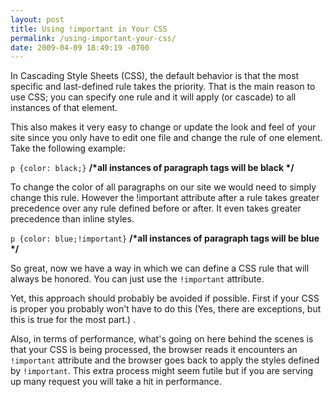```yaml
---
layout: post
title: Using !important in Your CSS
permalink: /using-important-your-css/
date: 2009-04-09 18:49:19 -0700
---
```

<p>In Cascading Style Sheets (CSS), the default behavior is that the most specific and last-defined rule takes the priority. That is the main reason  to use CSS; you can specify one rule and it will apply (or cascade) to all instances of that element. </p> <p>This also makes it very easy to change or update the look and feel of your site since you only have to edit one file and change the rule of one  element. Take the following example:</p>
<p><code>p {color: black;}</code> <strong>/*all instances of paragraph tags will be  black */</strong></p>
<p>To change the color of all paragraphs on our site we would need to simply change this rule. However the !important attribute after a rule takes greater precedence over any rule defined before or after. It even takes greater precedence than inline styles.</p>
<p><code>p {color: blue;!important}</code> <strong>/*all instances of paragraph tags will be blue */</strong></p>
<p>So great, now we have a way in which we can define a CSS rule that will always be honored. You can just use the <code>!important</code> attribute. </p> 
<p>Yet, this approach should probably be avoided if possible. First if your CSS is proper you probably won't have to do this (Yes, there are exceptions, but this is true for the most part.) .</p><p> Also, in terms of performance, what's going on here behind the scenes is that your CSS is being processed, the browser reads it encounters an <code>!important</code> attribute and the browser goes back to apply the styles defined by <code>!important</code>. This extra process might seem futile but if you are serving up many request you will take a hit in performance. </p>
